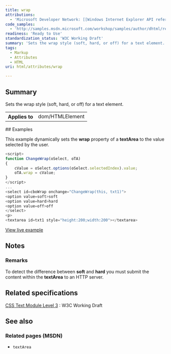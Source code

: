 ```yaml
---
title: wrap
attributions:
  - 'Microsoft Developer Network: [[Windows Internet Explorer API reference](http://msdn.microsoft.com/en-us/library/ie/hh828809%28v=vs.85%29.aspx) Article]'
code_samples:
  - 'http://samples.msdn.microsoft.com/workshop/samples/author/dhtml/refs/wrap.htm'
readiness: 'Ready to Use'
standardization_status: 'W3C Working Draft'
summary: 'Sets the wrap style (soft, hard, or off) for a text element.'
tags:
  - Markup
  - Attributes
  - HTML
uri: html/attributes/wrap

---
```

## Summary

Sets the wrap style (soft, hard, or off) for a text element.

<table class="wikitable">
<tr>
<th>
Applies to

</th>
<td>
dom/HTMLElement

</td>
</tr>
</table>
## Examples

This example dynamically sets the **wrap** property of a **textArea** to the value selected by the user.

``` js
<script>
function ChangeWrap(oSelect, oTA)
{
    cValue = oSelect.options(oSelect.selectedIndex).value;
    oTA.wrap = cValue;
}
</script>
...
<select id=cboWrap onchange="ChangeWrap(this, txt1)">
<option value=soft>soft
<option value=hard>hard
<option value=off>off
</select>
<p>
<textarea id=txt1 style="height:200;width:200"></textarea>
```

[View live example](http://samples.msdn.microsoft.com/workshop/samples/author/dhtml/refs/wrap.htm)

## Notes

### Remarks

To detect the difference between **soft** and **hard** you must submit the content within the **textArea** to an HTTP server.

## Related specifications

[CSS Text Module Level 3](http://www.w3.org/TR/css3-text/)
:   W3C Working Draft

## See also

### Related pages (MSDN)

-   `textArea`
